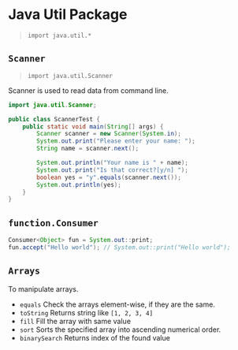# Java Util Package

> `import java.util.*`

## `Scanner`

> `import java.util.Scanner`

Scanner is used to read data from command line.

```java
import java.util.Scanner;

public class ScannerTest {
    public static void main(String[] args) {
        Scanner scanner = new Scanner(System.in);
        System.out.print("Please enter your name: ");
        String name = scanner.next();

        System.out.println("Your name is " + name);
        System.out.print("Is that correct?[y/n] ");
        boolean yes = "y".equals(scanner.next());
        System.out.println(yes);
    }
}
```

## `function.Consumer`

```java
Consumer<Object> fun = System.out::print;
fun.accept("Hello world"); // System.out::print("Hello world");
```

## `Arrays`

To manipulate arrays.

- `equals` Check the arrays element-wise, if they are the same.
- `toString` Returns string like `[1, 2, 3, 4]`
- `fill` Fill the array with same value
- `sort` Sorts the specified array into ascending numerical order.
- `binarySearch` Returns index of the found value
